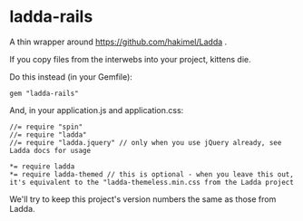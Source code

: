 ladda-rails
===========

A thin wrapper around https://github.com/hakimel/Ladda .

If you copy files from the interwebs into your project, kittens die.

Do this instead (in your Gemfile):

    gem "ladda-rails"

And, in your application.js and application.css:

    //= require "spin"
    //= require "ladda"
    //= require "ladda.jquery" // only when you use jQuery already, see Ladda docs for usage

    *= require ladda
    *= require ladda-themed // this is optional - when you leave this out, it's equivalent to the "ladda-themeless.min.css from the Ladda project

We'll try to keep this project's version numbers the same as those from Ladda.

